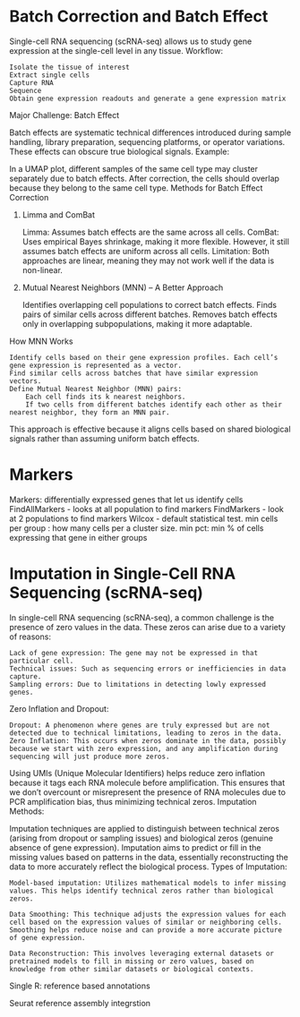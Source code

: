 # Batch Correction and Batch Effect

Single-cell RNA sequencing (scRNA-seq) allows us to study gene expression at the single-cell level in any tissue.
Workflow:

    Isolate the tissue of interest
    Extract single cells
    Capture RNA
    Sequence
    Obtain gene expression readouts and generate a gene expression matrix

Major Challenge: Batch Effect

Batch effects are systematic technical differences introduced during sample handling, library preparation, sequencing platforms, or operator variations. These effects can obscure true biological signals.
Example:

In a UMAP plot, different samples of the same cell type may cluster separately due to batch effects.
After correction, the cells should overlap because they belong to the same cell type.
Methods for Batch Effect Correction
1. Limma and ComBat

    Limma: Assumes batch effects are the same across all cells.
    ComBat: Uses empirical Bayes shrinkage, making it more flexible. However, it still assumes batch effects are uniform across all cells.
    Limitation: Both approaches are linear, meaning they may not work well if the data is non-linear.

2. Mutual Nearest Neighbors (MNN) – A Better Approach

    Identifies overlapping cell populations to correct batch effects.
    Finds pairs of similar cells across different batches.
    Removes batch effects only in overlapping subpopulations, making it more adaptable.

How MNN Works

    Identify cells based on their gene expression profiles. Each cell’s gene expression is represented as a vector.
    Find similar cells across batches that have similar expression vectors.
    Define Mutual Nearest Neighbor (MNN) pairs:
        Each cell finds its k nearest neighbors.
        If two cells from different batches identify each other as their nearest neighbor, they form an MNN pair.

This approach is effective because it aligns cells based on shared biological signals rather than assuming uniform batch effects.



# Markers
Markers: differentially expressed genes that let us identify cells
FindAllMarkers - looks at all population to find markers 
FindMarkers - look at 2 populations to find markers
Wilcox - default statistical test. 
min cells per group : how many cells per a cluster size.
min pct: min % of cells expressing that gene in either groups


# Imputation in Single-Cell RNA Sequencing (scRNA-seq)

In single-cell RNA sequencing (scRNA-seq), a common challenge is the presence of zero values in the data. These zeros can arise due to a variety of reasons:

    Lack of gene expression: The gene may not be expressed in that particular cell.
    Technical issues: Such as sequencing errors or inefficiencies in data capture.
    Sampling errors: Due to limitations in detecting lowly expressed genes.

Zero Inflation and Dropout:

    Dropout: A phenomenon where genes are truly expressed but are not detected due to technical limitations, leading to zeros in the data.
    Zero Inflation: This occurs when zeros dominate in the data, possibly because we start with zero expression, and any amplification during sequencing will just produce more zeros.

Using UMIs (Unique Molecular Identifiers) helps reduce zero inflation because it tags each RNA molecule before amplification. This ensures that we don’t overcount or misrepresent the presence of RNA molecules due to PCR amplification bias, thus minimizing technical zeros.
Imputation Methods:

Imputation techniques are applied to distinguish between technical zeros (arising from dropout or sampling issues) and biological zeros (genuine absence of gene expression). Imputation aims to predict or fill in the missing values based on patterns in the data, essentially reconstructing the data to more accurately reflect the biological process.
Types of Imputation:

    Model-based imputation: Utilizes mathematical models to infer missing values. This helps identify technical zeros rather than biological zeros.

    Data Smoothing: This technique adjusts the expression values for each cell based on the expression values of similar or neighboring cells. Smoothing helps reduce noise and can provide a more accurate picture of gene expression.

    Data Reconstruction: This involves leveraging external datasets or pretrained models to fill in missing or zero values, based on knowledge from other similar datasets or biological contexts.


Single R: reference based annotations

Seurat reference assembly integrstion